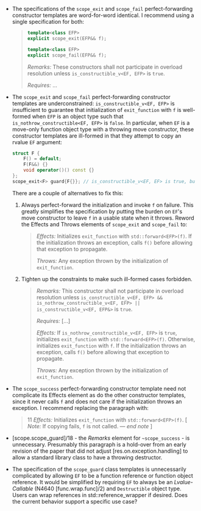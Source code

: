 * The specifications of the `scope_exit` and `scope_fail` perfect-forwarding constructor templates are word-for-word identical. I recommend using a single specification for both:
  > ```c++
  > template<class EFP>
  > explicit scope_exit(EFP&& f);
  >
  > template<class EFP>
  > explicit scope_fail(EFP&& f);
  > ```
  >
  > *Remarks:* These constructors shall not participate in overload resolution unless `is_constructible_v<EF, EFP>` is `true`.
  >
  > *Requires:* ...

* The `scope_exit` and `scope_fail` perfect-forwarding constructor templates are underconstrained: `is_constructible_v<EF, EFP>` is insufficient to guarantee that initialization of `exit_function` with `f` is well-formed when `EFP` is an object type such that `is_nothrow_constructible<EF, EFP>` is `false`. In particular, when `EF` is a move-only function object type with a throwing move constructor, these constructor templates are ill-formed in that they attempt to copy an rvalue `EF` argument:
  ```c++
  struct F {
      F() = default;
      F(F&&) {}
      void operator()() const {}
  };
  scope_exit<F> guard{F{}}; // is_constructible_v<EF, EF> is true, but copy construction is ill-formed.
  ```
  There are a couple of alternatives to fix this:

  1. Always perfect-forward the initialization and invoke `f` on failure. This greatly simplifies the specification by putting the burden on `EF`'s move constructor to leave `f` in a usable state when it throws. Reword the Effects and Throws elements of `scope_exit` and `scope_fail` to:

     > *Effects:* Initializes `exit_function` with `std::forward<EFP>(f)`. If the initialization throws an exception, calls `f()` before allowing that exception to propagate.
     >
     > *Throws:* Any exception thrown by the initialization of `exit_function`.

  1. Tighten up the constraints to make such ill-formed cases forbidden.

     > *Remarks:* This constructor shall not participate in overload resolution unless `is_constructible_v<EF, EFP> && is_nothrow_constructible_v<EF, EFP> || is_constructible_v<EF, EFP&>` is `true`.
     >
     > *Requires:* [...]
     >
     > *Effects:* If `is_nothrow_constructible_v<EF, EFP>` is `true`, initializes `exit_function` with `std::forward<EFP>(f)`. Otherwise, initializes `exit_function` with `f`. If the initialization throws an exception, calls `f()` before allowing that exception to propagate.
     >
     > *Throws:* Any exception thrown by the initialization of `exit_function`.

* The `scope_success` perfect-forwarding constructor template need not complicate its Effects element as do the other constructor templates, since it never calls `f` and does not care if the initialization throws an exception. I recommend replacing the paragraph with:
  > 11 *Effects:* Initializes `exit_function` with `std::forward<EFP>(f)`. [ *Note:* If copying fails, `f` is not called. — *end note* ]

* [scope.scope_guard]/18 - the *Remarks* element for `~scope_success` - is unnecessary. Presumably this paragraph is a hold-over from an early revision of the paper that did not adjust [res.on.exception.handling] to allow a standard library class to have a throwing destructor.

* The specification of the `scope_guard` class templates is unnecessarily complicated by allowing `EF` to be a function reference or function object reference. It would be simplified by requiring `EF` to always be an *Lvalue-Callable* (N4640 [func.wrap.func]/2) and `Destructible` object type. Users can wrap references in std::reference_wrapper if desired. Does the current behavior support a specific use case?
